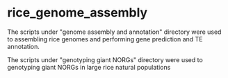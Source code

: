 # rice_genome_assembly
The scripts under "genome assembly and annotation" directory were used to assembling rice genomes and performing gene prediction and TE annotation.

The scripts under "genotyping giant NORGs" directory were used to genotyping giant NORGs in large rice natural populations
